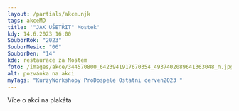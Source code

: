 ```yaml
---
layout: /partials/akce.njk
tags: akceMD
title: '"JAK UŠETŘIT" Mostek'
kdy: 14.6.2023 16:00
SouborRok: "2023"
SouborMesic: "06"
SouborDen: "14"
kde: restaurace za Mostem
foto: /images/akce/344570800_6423941917670354_4937402089641363048_n.jpg
alt: pozvánka na akci
myTags: "KurzyWorkshopy ProDospele Ostatni cerven2023 "
---
```

V﻿íce o akci na plakáta